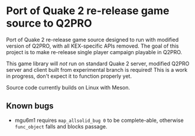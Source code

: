 # Port of Quake 2 re-release game source to Q2PRO

Port of Quake 2 re-release game source designed to run with modified version of
Q2PRO, with all KEX-specific APIs removed. The goal of this project is to make
re-release single player campaign playable in Q2PRO.

This game library will *not* run on standard Quake 2 server, modified Q2PRO
server and client built from experimental branch is required! This is a work in
progress, don't expect it to function properly yet.

Source code currently builds on Linux with Meson.

## Known bugs

* mgu6m1 requires `map_allsolid_bug 0` to be complete-able, otherwise
  `func_object` falls and blocks passage.
